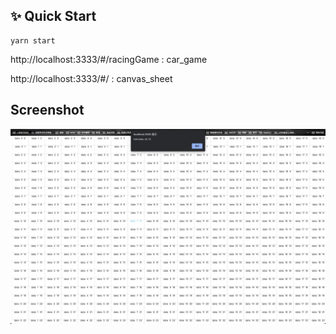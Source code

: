 ## ✨ Quick Start

```
yarn start
```

http://localhost:3333/#/racingGame  : car_game

http://localhost:3333/#/ :  canvas_sheet



## Screenshot

<!-- <p align="center">
    <img src="images/demo.jpg" alt="" />
</p> -->
<p align="center">
    <img src="images/demo2.jpg" alt="" />
</p>

